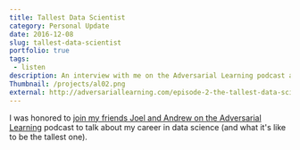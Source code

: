 ```yaml
---
title: Tallest Data Scientist
category: Personal Update
date: 2016-12-08
slug: tallest-data-scientist
portfolio: true
tags:
 - listen
description: An interview with me on the Adversarial Learning podcast about being the tallest data scientist and other things.
Thumbnail: /projects/al02.png
external: http://adversariallearning.com/episode-2-the-tallest-data-scientist.html
---
```


I was honored to [join my friends Joel and Andrew on the Adversarial Learning](http://adversariallearning.com/episode-2-the-tallest-data-scientist.html) podcast to talk about my career in data science (and what it's like to be the tallest one).
